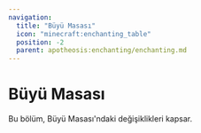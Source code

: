 ```yaml
---
navigation:
  title: "Büyü Masası"
  icon: "minecraft:enchanting_table"
  position: -2
  parent: apotheosis:enchanting/enchanting.md
---
```


# Büyü Masası

Bu bölüm, Büyü Masası'ndaki değişiklikleri kapsar.

<SubPages />